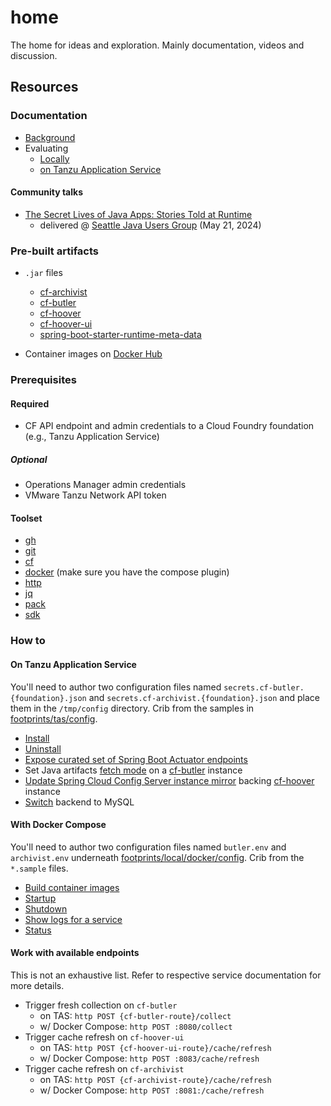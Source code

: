 # home

The home for ideas and exploration.  Mainly documentation, videos and discussion.

## Resources

### Documentation

* [Background](docs/Background%20on%20cf-toolsuite.pdf)
* Evaluating
  * [Locally](docs/Evaluating%20cf-toolsuite%20locally.pdf)
  * [on Tanzu Application Service](docs/Evaluating%20cf-toolsuite%20on%20TAS.pdf)

#### Community talks

* [The Secret Lives of Java Apps: Stories Told at Runtime](docs/The%20Secret%20Lives%20of%20Java%20Apps%20Stories%20Told%20at%20Runtime.pdf)
  * delivered @ [Seattle Java Users Group](https://www.seajug.org/) (May 21, 2024)

### Pre-built artifacts

* `.jar` files
  * [cf-archivist](https://github.com/cf-toolsuite/cf-archivist/releases)
  * [cf-butler](https://github.com/cf-toolsuite/cf-butler/releases)
  * [cf-hoover](https://github.com/cf-toolsuite/cf-hoover/releases)
  * [cf-hoover-ui](https://github.com/cf-toolsuite/cf-hoover-ui/releases)
  * [spring-boot-starter-runtime-meta-data](https://central.sonatype.com/artifact/org.cftoolsuite.actuator/spring-boot-starter-runtime-metadata)

* Container images on [Docker Hub](https://hub.docker.com/repositories/cftoolsuite)

### Prerequisites

#### Required

* CF API endpoint and admin credentials to a Cloud Foundry foundation (e.g., Tanzu Application Service)

##### Optional

* Operations Manager admin credentials
* VMware Tanzu Network API token

#### Toolset

* [gh](https://cli.github.com/)
* [git](https://git-scm.com/downloads)
* [cf](https://docs.cloudfoundry.org/cf-cli/install-go-cli.html)
* [docker](https://docs.docker.com/desktop/) (make sure you have the compose plugin)
* [http](https://httpie.io/)
* [jq](https://github.com/jqlang/jq)
* [pack](https://github.com/buildpacks/pack)
* [sdk](http://sdkman.io)

### How to

#### On Tanzu Application Service

You'll need to author two configuration files named `secrets.cf-butler.{foundation}.json` and `secrets.cf-archivist.{foundation}.json` and place them in the `/tmp/config` directory.  Crib from the samples in [footprints/tas/config](footprints/tas/config).

* [Install](scripts/e2e-install.sh)
* [Uninstall](scripts/e2e-uninstall.sh)
* [Expose curated set of Spring Boot Actuator endpoints](scripts/expose-actuator-endpoints.sh)
* Set Java artifacts [fetch mode](scripts/set-java-artifacts-fetch-mode.sh) on a [cf-butler](https://github.com/cf-toolsuite/cf-butler/blob/main/docs/ENDPOINTS.md#java-applications) instance
* [Update Spring Cloud Config Server instance mirror](scripts/update-config-service-mirrors.sh) backing [cf-hoover](https://github.com/cf-toolsuite/cf-hoover?tab=readme-ov-file#minimum-required-keys) instance
* [Switch](scripts/switch-backend-to-mysql.sh) backend to MySQL

#### With Docker Compose

You'll need to author two configuration files named `butler.env` and `archivist.env` underneath [footprints/local/docker/config](footprints/local/docker/config).  Crib from the `*.sample` files.

* [Build container images](scripts/build-container-images.sh)
* [Startup](footprints/local/startup.sh)
* [Shutdown](footprints/local/shutdown.sh)
* [Show logs for a service](footprints/local/show-logs.sh)
* [Status](footprints/local/status.sh)

#### Work with available endpoints

This is not an exhaustive list.  Refer to respective service documentation for more details.

* Trigger fresh collection on `cf-butler`
  * on TAS: `http POST {cf-butler-route}/collect`
  * w/ Docker Compose: `http POST :8080/collect`
* Trigger cache refresh on `cf-hoover-ui`
  * on TAS: `http POST {cf-hoover-ui-route}/cache/refresh`
  * w/ Docker Compose: `http POST :8083/cache/refresh`
* Trigger cache refresh on `cf-archivist`
  * on TAS: `http POST {cf-archivist-route}/cache/refresh`
  * w/ Docker Compose: `http POST :8081:/cache/refresh`
